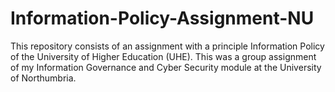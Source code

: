# Information-Policy-Assignment-NU
This repository consists of an assignment with a principle Information Policy of the University of Higher Education (UHE). This was a group assignment of my Information Governance and Cyber Security module at the University of Northumbria. 
